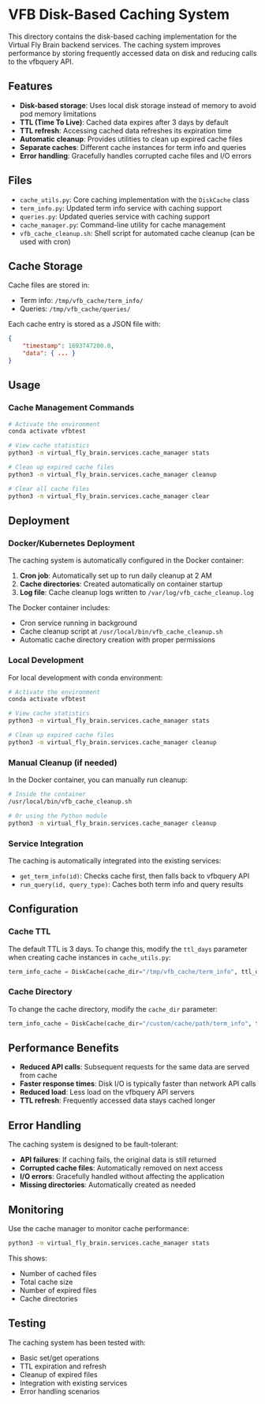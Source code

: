 # VFB Disk-Based Caching System

This directory contains the disk-based caching implementation for the Virtual Fly Brain backend services. The caching system improves performance by storing frequently accessed data on disk and reducing calls to the vfbquery API.

## Features

- **Disk-based storage**: Uses local disk storage instead of memory to avoid pod memory limitations
- **TTL (Time To Live)**: Cached data expires after 3 days by default
- **TTL refresh**: Accessing cached data refreshes its expiration time
- **Automatic cleanup**: Provides utilities to clean up expired cache files
- **Separate caches**: Different cache instances for term info and queries
- **Error handling**: Gracefully handles corrupted cache files and I/O errors

## Files

- `cache_utils.py`: Core caching implementation with the `DiskCache` class
- `term_info.py`: Updated term info service with caching support
- `queries.py`: Updated queries service with caching support  
- `cache_manager.py`: Command-line utility for cache management
- `vfb_cache_cleanup.sh`: Shell script for automated cache cleanup (can be used with cron)

## Cache Storage

Cache files are stored in:
- Term info: `/tmp/vfb_cache/term_info/`
- Queries: `/tmp/vfb_cache/queries/`

Each cache entry is stored as a JSON file with:
```json
{
    "timestamp": 1693747200.0,
    "data": { ... }
}
```

## Usage

### Cache Management Commands

```bash
# Activate the environment
conda activate vfbtest

# View cache statistics
python3 -m virtual_fly_brain.services.cache_manager stats

# Clean up expired cache files
python3 -m virtual_fly_brain.services.cache_manager cleanup

# Clear all cache files
python3 -m virtual_fly_brain.services.cache_manager clear
```

## Deployment

### Docker/Kubernetes Deployment

The caching system is automatically configured in the Docker container:

1. **Cron job**: Automatically set up to run daily cleanup at 2 AM
2. **Cache directories**: Created automatically on container startup
3. **Log file**: Cache cleanup logs written to `/var/log/vfb_cache_cleanup.log`

The Docker container includes:
- Cron service running in background
- Cache cleanup script at `/usr/local/bin/vfb_cache_cleanup.sh`
- Automatic cache directory creation with proper permissions

### Local Development

For local development with conda environment:

```bash
# Activate the environment
conda activate vfbtest

# View cache statistics
python3 -m virtual_fly_brain.services.cache_manager stats

# Clean up expired cache files
python3 -m virtual_fly_brain.services.cache_manager cleanup
```

### Manual Cleanup (if needed)

In the Docker container, you can manually run cleanup:

```bash
# Inside the container
/usr/local/bin/vfb_cache_cleanup.sh

# Or using the Python module
python3 -m virtual_fly_brain.services.cache_manager cleanup
```

### Service Integration

The caching is automatically integrated into the existing services:

- `get_term_info(id)`: Checks cache first, then falls back to vfbquery API
- `run_query(id, query_type)`: Caches both term info and query results

## Configuration

### Cache TTL

The default TTL is 3 days. To change this, modify the `ttl_days` parameter when creating cache instances in `cache_utils.py`:

```python
term_info_cache = DiskCache(cache_dir="/tmp/vfb_cache/term_info", ttl_days=7)  # 7 days
```

### Cache Directory

To change the cache directory, modify the `cache_dir` parameter:

```python
term_info_cache = DiskCache(cache_dir="/custom/cache/path/term_info", ttl_days=3)
```

## Performance Benefits

- **Reduced API calls**: Subsequent requests for the same data are served from cache
- **Faster response times**: Disk I/O is typically faster than network API calls
- **Reduced load**: Less load on the vfbquery API servers
- **TTL refresh**: Frequently accessed data stays cached longer

## Error Handling

The caching system is designed to be fault-tolerant:

- **API failures**: If caching fails, the original data is still returned
- **Corrupted cache files**: Automatically removed on next access
- **I/O errors**: Gracefully handled without affecting the application
- **Missing directories**: Automatically created as needed

## Monitoring

Use the cache manager to monitor cache performance:

```bash
python3 -m virtual_fly_brain.services.cache_manager stats
```

This shows:
- Number of cached files
- Total cache size
- Number of expired files
- Cache directories

## Testing

The caching system has been tested with:
- Basic set/get operations
- TTL expiration and refresh
- Cleanup of expired files
- Integration with existing services
- Error handling scenarios
